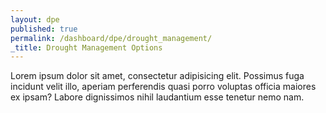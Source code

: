 ```yaml
---
layout: dpe
published: true
permalink: /dashboard/dpe/drought_management/
_title: Drought Management Options
---
```

Lorem ipsum dolor sit amet, consectetur adipisicing elit. Possimus fuga incidunt velit illo, aperiam perferendis quasi porro voluptas officia maiores ex ipsam? Labore dignissimos nihil laudantium esse tenetur nemo nam.
